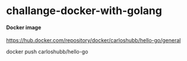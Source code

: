 # challange-docker-with-golang

#### Docker image

https://hub.docker.com/repository/docker/carloshubb/hello-go/general

docker push carloshubb/hello-go
